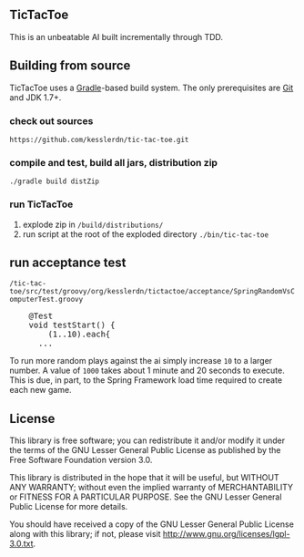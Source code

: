 ## TicTacToe
This is an unbeatable AI built incrementally through TDD.

## Building from source
TicTacToe uses a [Gradle](http://www.gradle.org/)-based build system. The only
prerequisites are [Git](https://github.com/) and JDK 1.7+.

### check out sources
`https://github.com/kesslerdn/tic-tac-toe.git`

### compile and test, build all jars, distribution zip
`./gradle build distZip`

### run TicTacToe
1. explode zip in `/build/distributions/`
2. run script at the root of the exploded directory `./bin/tic-tac-toe`

## run acceptance test
`/tic-tac-toe/src/test/groovy/org/kesslerdn/tictactoe/acceptance/SpringRandomVsComputerTest.groovy`
<pre lang="groovy">
	@Test
	void testStart() {
		(1..10).each{
      ...
</pre>

To run more random plays against the ai simply increase `10` to a 
larger number. A value of `1000` takes about 1 minute and 20 seconds to execute.  This is due, in part, 
to the Spring Framework load time required to create each new game.

## License
This library is free software; you can redistribute it and/or
modify it under the terms of the GNU Lesser General Public
License as published by the Free Software Foundation version 3.0.

This library is distributed in the hope that it will be useful,
but WITHOUT ANY WARRANTY; without even the implied warranty of
MERCHANTABILITY or FITNESS FOR A PARTICULAR PURPOSE.  See the GNU
Lesser General Public License for more details.

You should have received a copy of the GNU Lesser General Public
License along with this library; if not, please visit 
http://www.gnu.org/licenses/lgpl-3.0.txt.
